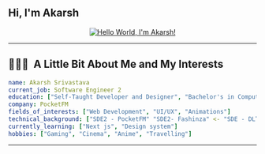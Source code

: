 ## Hi, I'm Akarsh

<div align="center">

[![Hello World, I'm Akarsh!](https://user-images.githubusercontent.com/74038190/225813708-98b745f2-7d22-48cf-9150-083f1b00d6c9.gif)](https://github.com/akarshs27)
</div>

---

<h2> 👨🏻‍💻 &nbsp;A Little Bit About Me and My Interests</h2>

```yaml
name: Akarsh Srivastava
current_job: Software Engineer 2
education: ["Self-Taught Developer and Designer", "Bachelor's in Computer Science"]
company: PocketFM
fields_of_interests: ["Web Development", "UI/UX", "Animations"]
technical_background: ["SDE2 - PocketFM" "SDE2- Fashinza" <- "SDE - DLT LABS"]
currently_learning: ["Next js", "Design system"]
hobbies: ["Gaming", "Cinema", "Anime", "Travelling"]
```
  
---  
